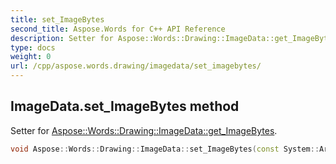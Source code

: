 ```yaml
---
title: set_ImageBytes
second_title: Aspose.Words for C++ API Reference
description: Setter for Aspose::Words::Drawing::ImageData::get_ImageBytes. 
type: docs
weight: 0
url: /cpp/aspose.words.drawing/imagedata/set_imagebytes/
---
```

## ImageData.set_ImageBytes method


Setter for [Aspose::Words::Drawing::ImageData::get_ImageBytes](./get_imagebytes/).

```cpp
void Aspose::Words::Drawing::ImageData::set_ImageBytes(const System::ArrayPtr<uint8_t> &value)
```

